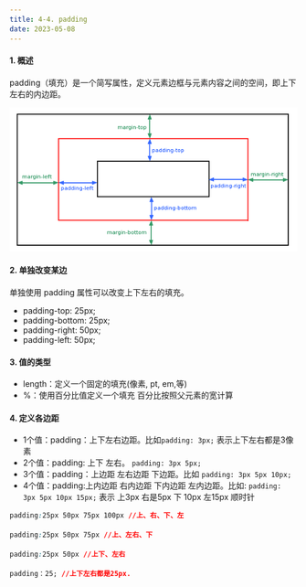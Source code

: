 ```yaml
---
title: 4-4. padding
date: 2023-05-08
---
```

#### 1. 概述
padding（填充）是一个简写属性，定义元素边框与元素内容之间的空间，即上下左右的内边距。

![4-4-1](/img/basic/css/4-4-1.jpg)

#### 2. 单独改变某边
单独使用 padding 属性可以改变上下左右的填充。
- padding-top: 25px;
- padding-bottom: 25px;
- padding-right: 50px;
- padding-left: 50px;

#### 3. 值的类型
- length：定义一个固定的填充(像素, pt, em,等)
- %：使用百分比值定义一个填充 百分比按照父元素的宽计算

#### 4. 定义各边距    
- 1个值：padding：上下左右边距。比如`padding: 3px;` 表示上下左右都是3像素
- 2个值：padding: 上下 左右。 `padding: 3px 5px;`
- 3个值：padding：上边距 左右边距 下边距。比如 `padding: 3px 5px 10px;` 
- 4个值：padding:上内边距 右内边距 下内边距 左内边距。比如: `padding: 3px 5px 10px 15px;` 表示 上3px 右是5px 下 10px 左15px 顺时针
```css
padding:25px 50px 75px 100px //上、右、下、左

padding:25px 50px 75px //上、左右、下

padding:25px 50px //上下、左右

padding：25; //上下左右都是25px.
```
